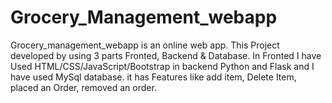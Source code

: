 # Grocery_Management_webapp

Grocery_management_webapp is an online web app. This Project developed by using 3 parts Fronted, Backend & Database.
In Fronted I have Used HTML/CSS/JavaScript/Bootstrap in backend Python and Flask and I have used MySql database.
it has Features like add item, Delete Item, placed an Order, removed an order.
